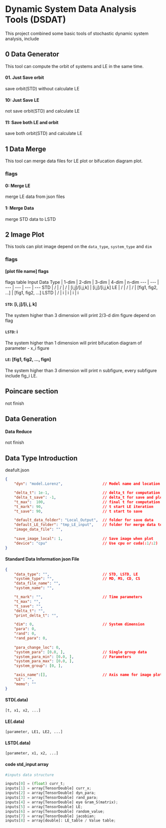 # Dynamic System Data Analysis Tools (DSDAT)

This project combined some basic tools of stochastic dynamic system analysis, include 

## 0 Data Generator

This tool can compute the orbit of systems and LE in the same time.

#### 01. Just Save orbit

save orbit(STD) without calculate LE

#### 10: Just Save LE

not save orbit(STD) and calculate LE

#### 11: Save both LE and orbit

save both orbit(STD) and calculate LE




## 1 Data Merge

This tool can merge data files for LE plot or bifucation diagram plot.

### flags

#### 0: Merge LE

merge LE data from json files 

#### 1: Merge Data

merge STD data to LSTD

## 2 Image Plot

This tools can plot image depend on the `data_type`, `system_type` and `dim`

### flags

#### [plot file name] flags

flags table
Input Data Type     | 1-dim | 2-dim | 3-dim | 4-dim             | n-dim
---                 | ---   | ---   | ---   | ---               | ---
STD                 | /     | /     | /     | [i,j]/[i,j,k]     | [i,j]/[i,j,k]
LE                  | /     | /     | /     | [fig1, fig2, ...] |  [fig1, fig2, ...] 
LSTD                | /     | i     | i     | i                 | i


#### `STD`: [i, j]/[i, j, k]

The system higher than 3 dimension will print 2/3-d dim figure depend on flag

#### `LSTD`: i

The system higher than 1 dimension will print bifucation diagram of parameter - x_i figure

#### `LE`: [fig1, fig2, ..., fign]

The system higher than 3 dimension will print n subfigure, every subfigure include fig_i LE.



## Poincare section

not finish

## Data Generation

#### Data Reduce

not finish



## Data Type Introduction
deafult.json
```json
{
    "dyn": "model.Lorenz",                  // Model name and location

    "delta_t": 1e-1,                        // delta_t for computation
    "delta_t_save": -1,                     // delta_t for save and plot
    "t_max":  100,                          // final t for computation
    "t_mark": 90,                           // t start LE iteration
    "t_save": 90,                           // t start to save

    "default_data_folder": "Local_Output",  // folder for save data
    "default_LE_folder": "tmp_LE_input",    // folder for merge data to LE
    "image_data_file": "",
    
    "save_image_local": 1,                  // Save image when plot
    "device": "cpu"                         // Use cpu or cuda(:1/:2)
}
```



#### Standard Data Information json File
``` json
{
    "data_type": "",                        // STD, LSTD, LE
    "system_type": "",                      // MD, MS, CD, CS
    "data_file_name": "",
    "system_name": "",

    "t_mark": "",                           // Time parameters
    "t_max": "",
    "t_save": "",
    "delta_t": "",
    "print_delta_t": "",

    "dim": 0,                               // System dimension
    "para": 0,
    "rand": 0,
    "rand_para": 0,
    
    "para_change_loc": 0,
    "system_para": [0.0, ],                 // Single group data     
    "system_para_min": [0.0, ],             // Parameters
    "system_para_max": [0.0, ],
    "system_group": [0, ],

    "axis_name":[],                         // Axis name for image plot
    "LE": "",
    "memo": ""
}
```


#### STD(.data)
``` dat
[t, x1, x2, ...]
```

#### LE(.data)
``` dat
[parameter, LE1, LE2, ...]
```

#### LSTD(.data)
``` dat
[parameter, x1, x2, ...]
```

#### code std_input array
``` python
#inputs data structure

inputs[0] = (float) curr_t;
inputs[1] = array[TensorDouble] curr_x;
inputs[2] = array[TensorDouble] dyn_para;
inputs[3] = array[TensorDouble] rand_para;
inputs[4] = array[TensorDouble] eye Gram_S(matrix);
inputs[5] = array[TensorDouble] LE;
inputs[6] = array[TensorDouble] random_value;
inputs[7] = array[TensorDouble] jacobian;
inputs[8] = array[double]: LE_table / Value table;
```



